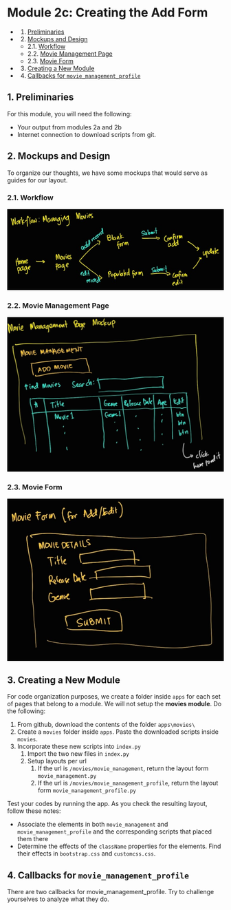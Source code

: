 # Module 2c: Creating the Add Form
<!-- vscode-markdown-toc -->
* 1. [Preliminaries](#Preliminaries)
* 2. [Mockups and Design](#MockupsandDesign)
	* 2.1. [Workflow](#Workflow)
	* 2.2. [Movie Management Page](#MovieManagementPage)
	* 2.3. [Movie Form](#MovieForm)
* 3. [Creating a New Module](#CreatingaNewModule)
* 4. [Callbacks for `movie_management_profile`](#Callbacksformovie_management_profile)

<!-- vscode-markdown-toc-config
	numbering=true
	autoSave=true
	/vscode-markdown-toc-config -->
<!-- /vscode-markdown-toc -->
##  1. <a name='Preliminaries'></a>Preliminaries
For this module, you will need the following:
* Your output from modules 2a and 2b
* Internet connection to download scripts from git.

##  2. <a name='MockupsandDesign'></a>Mockups and Design
To organize our thoughts, we have some mockups that would serve as guides for our layout. 

###  2.1. <a name='Workflow'></a>Workflow

![](./readme_img/workflow.jpg)

###  2.2. <a name='MovieManagementPage'></a>Movie Management Page

![](./readme_img/movieman.jpg)

###  2.3. <a name='MovieForm'></a>Movie Form

![](./readme_img/movieform.jpg)

##  3. <a name='CreatingaNewModule'></a>Creating a New Module

For code organization purposes, we create a folder inside `apps` for each set of pages that belong to a module. We will not setup the **movies module**. Do the following:

1. From github, download the contents of the folder `apps\movies\`
2. Create a `movies` folder inside `apps`. Paste the downloaded scripts inside `movies`.
3. Incorporate these new scripts into `index.py`
   1. Import the two new files in `index.py`
   2. Setup layouts per url
      1. If the url is `/movies/movie_management`, return the layout form `movie_management.py`
      2. If the url is `/movies/movie_management_profile`, return the layout form `movie_management_profile.py`


Test your codes by running the app. As you check the resulting layout, follow these notes:
* Associate the elements in both `movie_management` and `movie_management_profile` and the corresponding scripts that placed them there
* Determine the effects of the `className` properties for the elements. Find their effects in `bootstrap.css` and `customcss.css`.

##  4. <a name='Callbacksformovie_management_profile'></a>Callbacks for `movie_management_profile`
There are two callbacks for movie_management_profile. Try to challenge yourselves to analyze what they do. 

